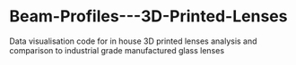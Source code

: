 # Beam-Profiles---3D-Printed-Lenses
Data visualisation code for in house 3D printed lenses analysis and comparison to industrial grade manufactured glass lenses
